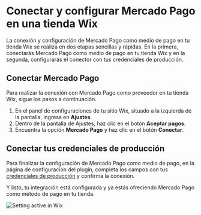 # Conectar y configurar Mercado Pago en una tienda Wix

La conexión y configuración de Mercado Pago como medio de pago en tu tienda Wix se realiza en dos etapas sencillas y rápidas. En la primera, conectarás Mercado Pago como medio de pago en tu tienda Wix y en la segunda, configurarás el conector con tus credenciales de producción.

## Conectar Mercado Pago

Para realizar la conexión con Mercado Pago como proveedor en tu tienda Wix, sigue los pasos a continuación.

1. En el panel de configuraciones de tu sitio Wix, situado a la izquierda de la pantalla, ingresa en **Ajustes**.
2. Dentro de la pantalla de Ajustes, haz clic en el botón **Aceptar pagos**.
3. Encuentra la opción **Mercado Pago** y haz clic en el botón **Conectar**.

## Conectar tus credenciales de producción

Para finalizar la configuración de Mercado Pago como medio de pago, en la página de configuración del plugin, completa los campos con tus [credenciales de producción](/developers/es/docs/wix/additional-content/your-integrations/credentials) y confirma la conexión.

Y listo, tu integración está configurada y ya estás ofreciendo Mercado Pago como método de pago en tu tienda.

![Setting active in Wix](wix/conectar-wix.gif)
